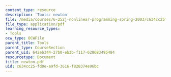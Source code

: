 ```yaml
---
content_type: resource
description: 'Tools: newton'
file: /media/courses/6-252j-nonlinear-programming-spring-2003/c634cc25fd0ea9fd3616f828374e96bc_newton.pdf
file_type: application/pdf
learning_resource_types:
- Tools
ocw_type: OCWFile
parent_title: Tools
parent_type: CourseSection
parent_uid: 642eb344-27b0-eb3b-f117-628683495484
resourcetype: Document
title: newton.pdf
uid: c634cc25-fd0e-a9fd-3616-f828374e96bc
---
```

